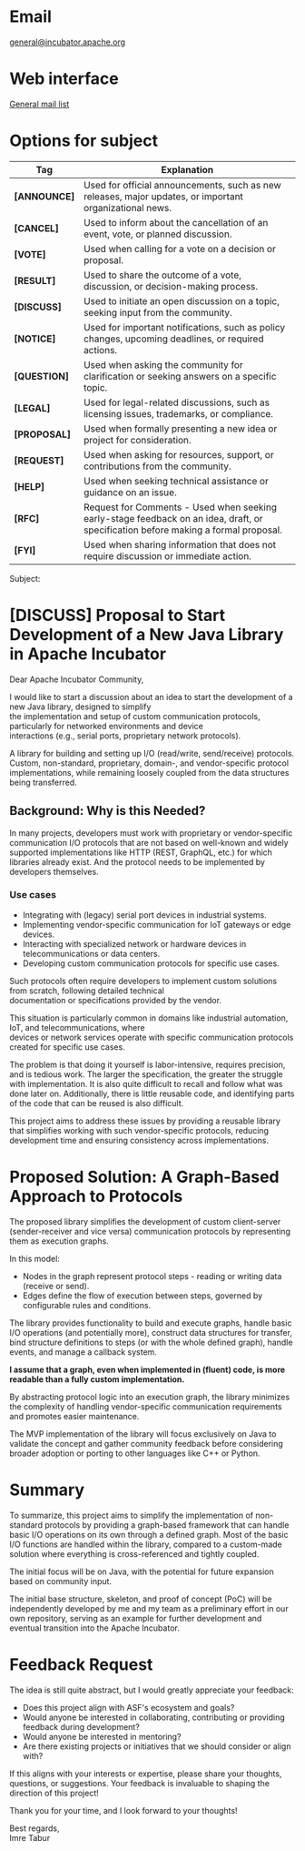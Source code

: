 # Email

[general@incubator.apache.org](mailto:general@incubator.apache.org)

# Web interface

[General mail list](https://lists.apache.org/list.html?general@incubator.apache.org)

# Options for subject

| **Tag**        | **Explanation**                                                                                                                    |
|----------------|------------------------------------------------------------------------------------------------------------------------------------|
| **[ANNOUNCE]** | Used for official announcements, such as new releases, major updates, or important organizational news.                            |
| **[CANCEL]**   | Used to inform about the cancellation of an event, vote, or planned discussion.                                                    |
| **[VOTE]**     | Used when calling for a vote on a decision or proposal.                                                                            |
| **[RESULT]**   | Used to share the outcome of a vote, discussion, or decision-making process.                                                       |
| **[DISCUSS]**  | Used to initiate an open discussion on a topic, seeking input from the community.                                                  |
| **[NOTICE]**   | Used for important notifications, such as policy changes, upcoming deadlines, or required actions.                                 |
| **[QUESTION]** | Used when asking the community for clarification or seeking answers on a specific topic.                                           |
| **[LEGAL]**    | Used for legal-related discussions, such as licensing issues, trademarks, or compliance.                                           |
| **[PROPOSAL]** | Used when formally presenting a new idea or project for consideration.                                                             |
| **[REQUEST]**  | Used when asking for resources, support, or contributions from the community.                                                      |
| **[HELP]**     | Used when seeking technical assistance or guidance on an issue.                                                                    |
| **[RFC]**      | Request for Comments - Used when seeking early-stage feedback on an idea, draft, or specification before making a formal proposal. |
| **[FYI]**      | Used when sharing information that does not require discussion or immediate action.                                                |

Subject:

# [DISCUSS] Proposal to Start Development of a New Java Library in Apache Incubator

Dear Apache Incubator Community,

I would like to start a discussion about an idea to start the development of a new Java library, designed to simplify  
the implementation and setup of custom communication protocols, particularly for networked environments and device  
interactions (e.g., serial ports, proprietary network protocols).

A library for building and setting up I/O (read/write, send/receive) protocols. Custom, non-standard,
proprietary, domain-, and vendor-specific protocol implementations, while remaining loosely coupled from the data
structures being transferred.

## Background: Why is this Needed?

In many projects, developers must work with proprietary or vendor-specific communication I/O protocols that are not
based on well-known and widely supported implementations like HTTP (REST, GraphQL, etc.) for which libraries already
exist. And the protocol needs to be implemented by developers themselves.

### Use cases

* Integrating with (legacy) serial port devices in industrial systems.
* Implementing vendor-specific communication for IoT gateways or edge devices.
* Interacting with specialized network or hardware devices in telecommunications or data centers.
* Developing custom communication protocols for specific use cases.

Such protocols often require developers to implement custom solutions from scratch, following detailed technical  
documentation or specifications provided by the vendor.

This situation is particularly common in domains like industrial automation, IoT, and telecommunications, where  
devices or network services operate with specific communication protocols created for specific use cases.

The problem is that doing it yourself is labor-intensive, requires precision, and is tedious work. The larger the
specification, the greater the struggle with implementation. It is also quite difficult to recall and follow what was
done later on. Additionally, there is little reusable code, and identifying parts of the code that can be reused is also
difficult.

This project aims to address these issues by providing a reusable library that simplifies working with such
vendor-specific protocols, reducing development time and ensuring consistency across implementations.

# Proposed Solution: A Graph-Based Approach to Protocols

The proposed library simplifies the development of custom client-server (sender-receiver and vice versa) communication
protocols by representing them as execution graphs.

In this model:

* Nodes in the graph represent protocol steps - reading or writing data (receive or send).
* Edges define the flow of execution between steps, governed by configurable rules and conditions.

The library provides functionality to build and execute graphs, handle basic I/O operations (and potentially more),
construct data structures for transfer, bind structure definitions to steps (or with the whole defined graph), handle
events, and manage a callback system.

**I assume that a graph, even when implemented in (fluent) code, is more readable than a fully custom implementation.**

By abstracting protocol logic into an execution graph, the library minimizes the complexity of handling vendor-specific
communication requirements and promotes easier maintenance.

The MVP implementation of the library will focus exclusively on Java to validate the concept and gather community
feedback before considering broader adoption or porting to other languages like C++ or Python.

# Summary

To summarize, this project aims to simplify the implementation of non-standard protocols by providing a graph-based
framework that can handle basic I/O operations on its own through a defined graph. Most of the basic I/O functions are
handled within the library, compared to a custom-made solution where everything is cross-referenced and tightly coupled.

The initial focus will be on Java, with the potential for future expansion based on community input.

The initial base structure, skeleton, and proof of concept (PoC) will be independently developed by me and my team as a
preliminary effort in our own repository, serving as an example for further development and eventual transition into the
Apache Incubator.

# Feedback Request

The idea is still quite abstract, but I would greatly appreciate your feedback:

- Does this project align with ASF's ecosystem and goals?
- Would anyone be interested in collaborating, contributing or providing feedback during development?
- Would anyone be interested in mentoring?
- Are there existing projects or initiatives that we should consider or align with?

If this aligns with your interests or expertise, please share your thoughts, questions, or suggestions. Your feedback is
invaluable to shaping the direction of this project!

Thank you for your time, and I look forward to your thoughts!

Best regards,  
Imre Tabur
